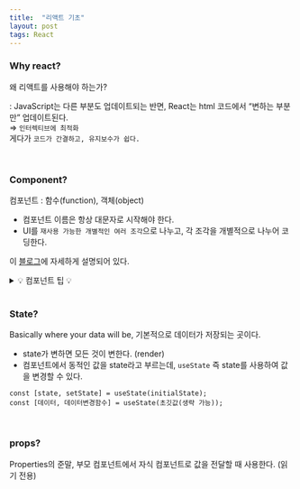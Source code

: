 ```yaml
---
title:  "리액트 기초"
layout: post
tags: React
---
```


### Why react?
왜 리액트를 사용해야 하는가?<br>

: JavaScript는 다른 부분도 업데이트되는 반면, React는 html 코드에서 “변하는 부분만” 업데이트된다.<br>
⇒ `인터렉티브에 최적화`<br>
게다가 `코드가 간결하고, 유지보수가 쉽다.`

<br>






### Component?
컴포넌트 : 함수(function), 객체(object)
- 컴포넌트 이름은 항상 대문자로 시작해야 한다.
- UI를 `재사용 가능한 개별적인 여러 조각`으로 나누고, 각 조각을 개별적으로 나누어 코딩한다.<br>
 
이 <a href="https://goddaehee.tistory.com/299?category=395445">블로그</a>에 자세하게 설명되어 있다.

<details>
<summary>💡 컴포넌트 팁 💡</summary>
<div markdown="2">
  &nbsp;&nbsp;무작정 잘게 자른다고 좋은 게 아니다. "재사용성"을 고려해 나눠야 한다. <br>
  &nbsp;&nbsp;<b>정확한 이유가 없다면 미리 분리하지 말고, 필요할 때 적절하게 분리하는 것이 좋다</b>
</div>
</details>
<br>

### State?
Basically where your data will be, 기본적으로 데이터가 저장되는 곳이다.<br>
- state가 변하면 모든 것이 변한다. (render)
- 컴포넌트에서 동적인 값을 state라고 부르는데, `useState` 즉 state를 사용하여 값을 변경할 수 있다. 

````
const [state, setState] = useState(initialState);
const [데이터, 데이터변경함수] = useState(초깃값(생략 가능));
````

<br>

### props? 
Properties의 준말, 부모 컴포넌트에서 자식 컴포넌트로 값을 전달할 때 사용한다. (읽기 전용) 

<br>
